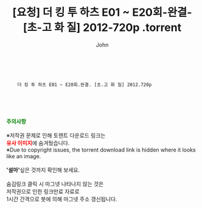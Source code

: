 ﻿---
layout: post
title:  "                   [요청] 더 킹 투 하츠 E01 ~ E20회-완결- [초-고 화 질] 2012-720p                .torrent"
author: John
categories: [ 드라마 ]
tags: [  ]
image:  
description: "                   [요청] 더 킹 투 하츠 E01 ~ E20회-완결- [초-고 화 질] 2012-720p                 torrent 정보 공유"
toc: true
toc_sticky: true
---

<br>

        더 킹 투 하츠 E01 ~ E20회.완결. [초.고 화 질] 2012.720p    
    
<br><br><br>
<p data-ke-size="size16"><b><span style="color: green;">주의사항</span></b><br /><br />※저작권 문제로 인해 토렌트 다운로드 링크는<br /><b><span style="color: red;">유사 이미지</span></b>에 숨겨뒀습니다.<br />※Due to copyright issues, the torrent download link is hidden where it looks like an image.<br /><br /><b>'설마'</b>싶은 것까지 확인해 보세요.<br /><br />숨김링크 클릭 시 마그넷 나타나지 않는 것은<br />저작권으로 인한 링크만료 자료로<br />1시간 간격으로 봇에 의해 마그넷 주소 갱신됩니다.</p>
